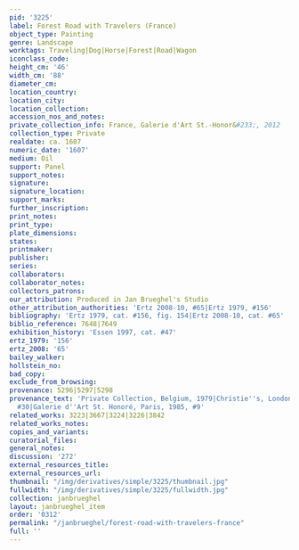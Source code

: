 ```yaml
---
pid: '3225'
label: Forest Road with Travelers (France)
object_type: Painting
genre: Landscape
worktags: Traveling|Dog|Horse|Forest|Road|Wagon
iconclass_code:
height_cm: '46'
width_cm: '88'
diameter_cm:
location_country:
location_city:
location_collection:
accession_nos_and_notes:
private_collection_info: France, Galerie d'Art St.-Honor&#233;, 2012
collection_type: Private
realdate: ca. 1607
numeric_date: '1607'
medium: Oil
support: Panel
support_notes:
signature:
signature_location:
support_marks:
further_inscription:
print_notes:
print_type:
plate_dimensions:
states:
printmaker:
publisher:
series:
collaborators:
collaborator_notes:
collectors_patrons:
our_attribution: Produced in Jan Brueghel's Studio
other_attribution_authorities: 'Ertz 2008-10, #65|Ertz 1979, #156'
bibliography: 'Ertz 1979, cat. #156, fig. 154|Ertz 2008-10, cat. #65'
biblio_reference: 7648|7649
exhibition_history: 'Essen 1997, cat. #47'
ertz_1979: '156'
ertz_2008: '65'
bailey_walker:
hollstein_no:
bad_copy:
exclude_from_browsing:
provenance: 5296|5297|5298
provenance_text: 'Private Collection, Belgium, 1979|Christie''s, London, July 5, 1985,
  #30|Galerie d''Art St. Honoré, Paris, 1985, #9'
related_works: 3223|3667|3224|3226|3842
related_works_notes:
copies_and_variants:
curatorial_files:
general_notes:
discussion: '272'
external_resources_title:
external_resources_url:
thumbnail: "/img/derivatives/simple/3225/thumbnail.jpg"
fullwidth: "/img/derivatives/simple/3225/fullwidth.jpg"
collection: janbrueghel
layout: janbrueghel_item
order: '0312'
permalink: "/janbrueghel/forest-road-with-travelers-france"
full: ''
---
```

